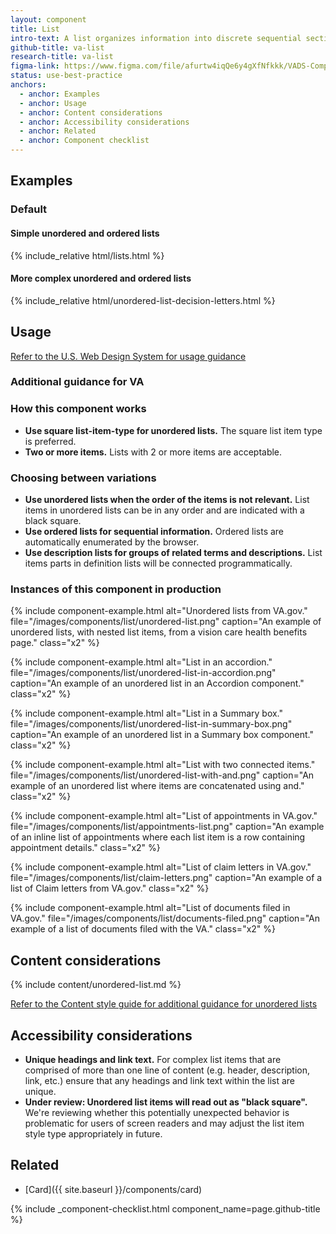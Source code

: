 ```yaml
---
layout: component
title: List
intro-text: A list organizes information into discrete sequential sections.
github-title: va-list
research-title: va-list
figma-link: https://www.figma.com/file/afurtw4iqQe6y4gXfNfkkk/VADS-Component-Library?type=design&node-id=199%3A1182&mode=design&t=VfndjwGexPuw9yeV-1
status: use-best-practice
anchors:
  - anchor: Examples
  - anchor: Usage
  - anchor: Content considerations
  - anchor: Accessibility considerations
  - anchor: Related
  - anchor: Component checklist
---
```


## Examples

### Default

#### Simple unordered and ordered lists

<div class="site-showcase">
  {% include_relative html/lists.html %}
</div>

#### More complex unordered and ordered lists

<div class="site-showcase">
  {% include_relative html/unordered-list-decision-letters.html %}
</div>

## Usage

<a class="vads-c-action-link--blue" href="https://designsystem.digital.gov/components/list/">Refer to the U.S. Web Design System for usage guidance</a>

### Additional guidance for VA

### How this component works

* **Use square list-item-type for unordered lists.** The square list item type is preferred.
* **Two or more items.** Lists with 2 or more items are acceptable.

### Choosing between variations

* **Use unordered lists when the order of the items is not relevant.** List items in unordered lists can be in any order and are indicated with a black square.
* **Use ordered lists for sequential information.** Ordered lists are automatically enumerated by the browser. 
* **Use description lists for groups of related terms and descriptions.** List items parts in definition lists will be connected programmatically.

### Instances of this component in production

{% include component-example.html alt="Unordered lists from VA.gov." file="/images/components/list/unordered-list.png" caption="An example of unordered lists, with nested list items, from a vision care health benefits page." class="x2" %}

{% include component-example.html alt="List in an accordion." file="/images/components/list/unordered-list-in-accordion.png" caption="An example of an unordered list in an Accordion component." class="x2" %}

{% include component-example.html alt="List in a Summary box." file="/images/components/list/unordered-list-in-summary-box.png" caption="An example of an unordered list in a Summary box component." class="x2" %}

{% include component-example.html alt="List with two connected items." file="/images/components/list/unordered-list-with-and.png" caption="An example of an unordered list where items are concatenated using and." class="x2" %}

{% include component-example.html alt="List of appointments in VA.gov." file="/images/components/list/appointments-list.png" caption="An example of an inline list of appointments where each list item is a row containing appointment details." class="x2" %}

{% include component-example.html alt="List of claim letters in VA.gov." file="/images/components/list/claim-letters.png" caption="An example of a list of Claim letters from VA.gov." class="x2" %}

{% include component-example.html alt="List of documents filed in VA.gov." file="/images/components/list/documents-filed.png" caption="An example of a list of documents filed with the VA." class="x2" %}

## Content considerations

{% include content/unordered-list.md %}

<a class="vads-c-action-link--blue" href="{{ site.baseurl }}/content-style-guide/bulleted-lists">Refer to the Content style guide for additional guidance for unordered lists</a>

## Accessibility considerations

* **Unique headings and link text.** For complex list items that are comprised of more than one line of content (e.g. header, description, link, etc.) ensure that any headings and link text within the list are unique.
* **Under review: Unordered list items will read out as "black square".** We're reviewing whether this potentially unexpected behavior is problematic for users of screen readers and may adjust the list item style type appropriately in future.

## Related

* [Card]({{ site.baseurl }}/components/card)

{% include _component-checklist.html component_name=page.github-title %}